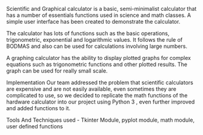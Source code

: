 Scientific and Graphical calculator is a basic, semi-minimalist calculator that has a number of essentials functions used in science and math classes.
A simple user interface has been created to demonstrate the calculator. 

The calculator has lots of functions such as the basic operations, trigonometric, exponential and logarithmic values. It follows the rule of BODMAS and also can be used for calculations involving large numbers.

A graphing calculator has the ability to display plotted graphs for complex equations such as trigonometric functions and other plotted results. The graph can be used for really small scale.

Implementation Our team addressed the problem that scientific calculators are expensive and are not easily available, even sometimes they are complicated to use, so we decided to replicate the math functions of the hardware calculator into our project using Python 3 , even further improved and added functions to it.

Tools And Techniques used - Tkinter Module, pyplot module, math module, user defined functions
